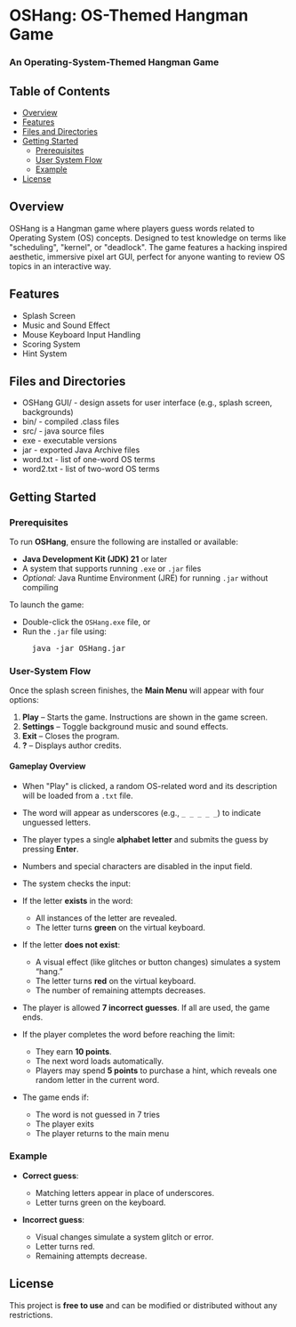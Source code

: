 # OSHang: OS-Themed Hangman Game
### An Operating-System-Themed Hangman Game

## Table of Contents
- [Overview](#overview)
- [Features](#features)
- [Files and Directories](#files-and-directories)
- [Getting Started](#getting-started)
  - [Prerequisites](#prerequisites)
  - [User System Flow](#user-system-flow)
  - [Example](#example)
- [License](#license)

## Overview
OSHang is a Hangman game where players guess words related to Operating System (OS) concepts. Designed to test knowledge on terms like "scheduling", "kernel", or "deadlock". The game features a hacking inspired aesthetic, immersive pixel art GUI, perfect for anyone wanting to review OS topics in an interactive way.

## Features 
- Splash Screen  
- Music and Sound Effect  
- Mouse Keyboard Input Handling  
- Scoring System  
- Hint System

## Files and Directories
- OSHang GUI/ - design assets for user interface (e.g., splash screen, backgrounds)
- bin/ - compiled .class files
- src/ - java source files
- exe - executable versions
- jar - exported Java Archive files
- word.txt - list of one-word OS terms
- word2.txt - list of two-word OS terms 

## Getting Started

### Prerequisites

To run **OSHang**, ensure the following are installed or available:

- **Java Development Kit (JDK) 21** or later  
- A system that supports running `.exe` or `.jar` files  
- *Optional:* Java Runtime Environment (JRE) for running `.jar` without compiling

To launch the game:

- Double-click the `OSHang.exe` file, or  
- Run the `.jar` file using:
  <pre>  java -jar OSHang.jar </pre>

### User-System Flow

Once the splash screen finishes, the **Main Menu** will appear with four options:

1. **Play** – Starts the game. Instructions are shown in the game screen.  
2. **Settings** – Toggle background music and sound effects.  
3. **Exit** – Closes the program.  
4. **?** – Displays author credits.

#### Gameplay Overview

- When "Play" is clicked, a random OS-related word and its description will be loaded from a `.txt` file.
- The word will appear as underscores (e.g., `_ _ _ _ _`) to indicate unguessed letters.
- The player types a single **alphabet letter** and submits the guess by pressing **Enter**.
- Numbers and special characters are disabled in the input field.
- The system checks the input:
- If the letter **exists** in the word:
  - All instances of the letter are revealed.
  - The letter turns **green** on the virtual keyboard.
- If the letter **does not exist**:
  - A visual effect (like glitches or button changes) simulates a system “hang.”
  - The letter turns **red** on the virtual keyboard.
  - The number of remaining attempts decreases.

- The player is allowed **7 incorrect guesses**. If all are used, the game ends.

- If the player completes the word before reaching the limit:
  - They earn **10 points**.
  - The next word loads automatically.
  - Players may spend **5 points** to purchase a hint, which reveals one random letter in the current word.

- The game ends if:
  - The word is not guessed in 7 tries  
  - The player exits  
  - The player returns to the main menu

### Example

- **Correct guess**:
  - Matching letters appear in place of underscores.  
  - Letter turns green on the keyboard.

- **Incorrect guess**:
  - Visual changes simulate a system glitch or error.  
  - Letter turns red.  
  - Remaining attempts decrease.
 
## License
This project is **free to use** and can be modified or distributed without any restrictions.


